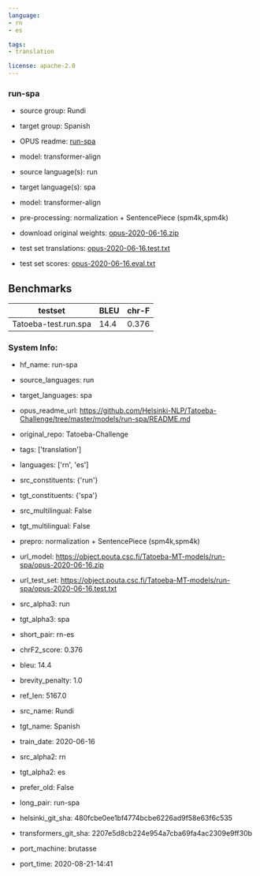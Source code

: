 ```yaml
---
language: 
- rn
- es

tags:
- translation

license: apache-2.0
---
```


### run-spa

* source group: Rundi 
* target group: Spanish 
*  OPUS readme: [run-spa](https://github.com/Helsinki-NLP/Tatoeba-Challenge/tree/master/models/run-spa/README.md)

*  model: transformer-align
* source language(s): run
* target language(s): spa
* model: transformer-align
* pre-processing: normalization + SentencePiece (spm4k,spm4k)
* download original weights: [opus-2020-06-16.zip](https://object.pouta.csc.fi/Tatoeba-MT-models/run-spa/opus-2020-06-16.zip)
* test set translations: [opus-2020-06-16.test.txt](https://object.pouta.csc.fi/Tatoeba-MT-models/run-spa/opus-2020-06-16.test.txt)
* test set scores: [opus-2020-06-16.eval.txt](https://object.pouta.csc.fi/Tatoeba-MT-models/run-spa/opus-2020-06-16.eval.txt)

## Benchmarks

| testset               | BLEU  | chr-F |
|-----------------------|-------|-------|
| Tatoeba-test.run.spa 	| 14.4 	| 0.376 |


### System Info: 
- hf_name: run-spa

- source_languages: run

- target_languages: spa

- opus_readme_url: https://github.com/Helsinki-NLP/Tatoeba-Challenge/tree/master/models/run-spa/README.md

- original_repo: Tatoeba-Challenge

- tags: ['translation']

- languages: ['rn', 'es']

- src_constituents: {'run'}

- tgt_constituents: {'spa'}

- src_multilingual: False

- tgt_multilingual: False

- prepro:  normalization + SentencePiece (spm4k,spm4k)

- url_model: https://object.pouta.csc.fi/Tatoeba-MT-models/run-spa/opus-2020-06-16.zip

- url_test_set: https://object.pouta.csc.fi/Tatoeba-MT-models/run-spa/opus-2020-06-16.test.txt

- src_alpha3: run

- tgt_alpha3: spa

- short_pair: rn-es

- chrF2_score: 0.376

- bleu: 14.4

- brevity_penalty: 1.0

- ref_len: 5167.0

- src_name: Rundi

- tgt_name: Spanish

- train_date: 2020-06-16

- src_alpha2: rn

- tgt_alpha2: es

- prefer_old: False

- long_pair: run-spa

- helsinki_git_sha: 480fcbe0ee1bf4774bcbe6226ad9f58e63f6c535

- transformers_git_sha: 2207e5d8cb224e954a7cba69fa4ac2309e9ff30b

- port_machine: brutasse

- port_time: 2020-08-21-14:41